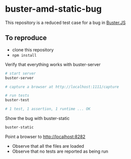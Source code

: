 # buster-amd-static-bug

This repository is a reduced test case for a bug in [Buster.JS](http://busterjs.org/)

## To reproduce

* clone this repository
* `npm install`

Verify that everything works with buster-server

```bash
# start server
buster-server

# capture a browser at http://localhost:1111/capture

# run tests
buster-test

# 1 test, 1 assertion, 1 runtime ... OK
```

Show the bug with buster-static

```bash
buster-static
```

Point a browser to [http://localhost:8282](http://localhost:8282)

* Observe that all the files are loaded
* Observe that no tests are reported as being run
